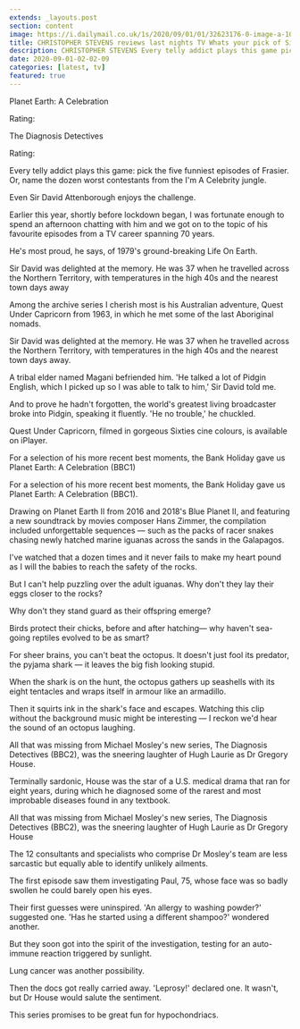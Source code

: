 ```yaml
---
extends: _layouts.post
section: content
image: https://i.dailymail.co.uk/1s/2020/09/01/01/32623176-0-image-a-104_1598921758501.jpg 
title: CHRISTOPHER STEVENS reviews last nights TV Whats your pick of Sir Davids TV highlights?  
description: CHRISTOPHER STEVENS Every telly addict plays this game pick the five funniest episodes of Frasier. Or, name the dozen worst contestants from the Im A Celebrity jungle. 
date: 2020-09-01-02-02-09 
categories: [latest, tv] 
featured: true 
--- 
```

Planet Earth: A Celebration 

Rating: 

The Diagnosis Detectives

Rating: 

Every telly addict plays this game: pick the five funniest episodes of Frasier. Or, name the dozen worst contestants from the I'm A Celebrity jungle. 

Even Sir David Attenborough enjoys the challenge. 

Earlier this year, shortly before lockdown began, I was fortunate enough to spend an afternoon chatting with him and we got on to the topic of his favourite episodes from a TV career spanning 70 years.

He's most proud, he says, of 1979's ground-breaking Life On Earth. 

Sir David was delighted at the memory. He was 37 when he travelled across the Northern Territory, with temperatures in the high 40s and the nearest town days away

Among the archive series I cherish most is his Australian adventure, Quest Under Capricorn from 1963, in which he met some of the last Aboriginal nomads.

Sir David was delighted at the memory. He was 37 when he travelled across the Northern Territory, with temperatures in the high 40s and the nearest town days away.

A tribal elder named Magani befriended him. 'He talked a lot of Pidgin English, which I picked up so I was able to talk to him,' Sir David told me. 

And to prove he hadn't forgotten, the world's greatest living broadcaster broke into Pidgin, speaking it fluently. 'He no trouble,' he chuckled.

Quest Under Capricorn, filmed in gorgeous Sixties cine colours, is available on iPlayer. 

For a selection of his more recent best moments, the Bank Holiday gave us Planet Earth: A Celebration (BBC1)

For a selection of his more recent best moments, the Bank Holiday gave us Planet Earth: A Celebration (BBC1).

Drawing on Planet Earth II from 2016 and 2018's Blue Planet II, and featuring a new soundtrack by movies composer Hans Zimmer, the compilation included unforgettable sequences — such as the packs of racer snakes chasing newly hatched marine iguanas across the sands in the Galapagos.

I've watched that a dozen times and it never fails to make my heart pound as I will the babies to reach the safety of the rocks. 

But I can't help puzzling over the adult iguanas. Why don't they lay their eggs closer to the rocks?

Why don't they stand guard as their offspring emerge? 

Birds protect their chicks, before and after hatching— why haven't sea-going reptiles evolved to be as smart?

For sheer brains, you can't beat the octopus. It doesn't just fool its predator, the pyjama shark — it leaves the big fish looking stupid.

When the shark is on the hunt, the octopus gathers up seashells with its eight tentacles and wraps itself in armour like an armadillo.

Then it squirts ink in the shark's face and escapes. Watching this clip without the background music might be interesting — I reckon we'd hear the sound of an octopus laughing.

All that was missing from Michael Mosley's new series, The Diagnosis Detectives (BBC2), was the sneering laughter of Hugh Laurie as Dr Gregory House. 

Terminally sardonic, House was the star of a U.S. medical drama that ran for eight years, during which he diagnosed some of the rarest and most improbable diseases found in any textbook.

All that was missing from Michael Mosley's new series, The Diagnosis Detectives (BBC2), was the sneering laughter of Hugh Laurie as Dr Gregory House

The 12 consultants and specialists who comprise Dr Mosley's team are less sarcastic but equally able to identify unlikely ailments. 

The first episode saw them investigating Paul, 75, whose face was so badly swollen he could barely open his eyes.

Their first guesses were uninspired. 'An allergy to washing powder?' suggested one. 'Has he started using a different shampoo?' wondered another.

But they soon got into the spirit of the investigation, testing for an auto-immune reaction triggered by sunlight. 

Lung cancer was another possibility.

Then the docs got really carried away. 'Leprosy!' declared one. It wasn't, but Dr House would salute the sentiment.

This series promises to be great fun for hypochondriacs.

